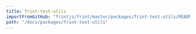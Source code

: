 ```yaml
---
title: frint-test-utils
importFromGitHub: "frintjs/frint/master/packages/frint-test-utils/README.md"
path: "/docs/packages/frint-test-utils"
---
```

